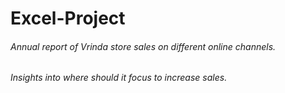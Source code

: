 # Excel-Project
###### Annual report of Vrinda store sales on different online channels.
###### Insights into where should it focus to increase sales.
